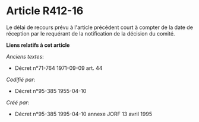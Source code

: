 # Article R412-16

Le délai de recours prévu à l'article précédent court à compter de la date de réception par le requérant de la notification
de la décision du comité.

**Liens relatifs à cet article**

_Anciens textes_:

  - Décret n°71-764 1971-09-09 art. 44

_Codifié par_:

  - Décret n°95-385 1955-04-10

_Créé par_:

  - Décret n°95-385 1995-04-10 annexe JORF 13 avril 1995
